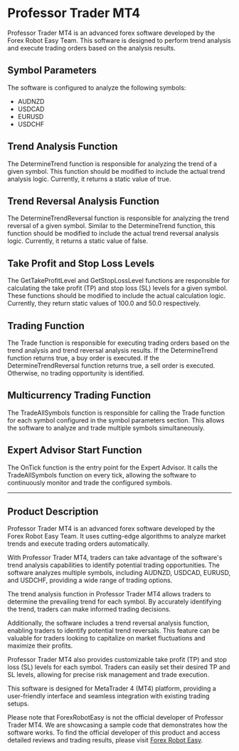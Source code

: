 # Professor Trader MT4

Professor Trader MT4 is an advanced forex software developed by the Forex Robot Easy Team. This software is designed to perform trend analysis and execute trading orders based on the analysis results.

## Symbol Parameters

The software is configured to analyze the following symbols:
- AUDNZD
- USDCAD
- EURUSD
- USDCHF

## Trend Analysis Function

The DetermineTrend function is responsible for analyzing the trend of a given symbol. This function should be modified to include the actual trend analysis logic. Currently, it returns a static value of true.

## Trend Reversal Analysis Function

The DetermineTrendReversal function is responsible for analyzing the trend reversal of a given symbol. Similar to the DetermineTrend function, this function should be modified to include the actual trend reversal analysis logic. Currently, it returns a static value of false.

## Take Profit and Stop Loss Levels

The GetTakeProfitLevel and GetStopLossLevel functions are responsible for calculating the take profit (TP) and stop loss (SL) levels for a given symbol. These functions should be modified to include the actual calculation logic. Currently, they return static values of 100.0 and 50.0 respectively.

## Trading Function

The Trade function is responsible for executing trading orders based on the trend analysis and trend reversal analysis results. If the DetermineTrend function returns true, a buy order is executed. If the DetermineTrendReversal function returns true, a sell order is executed. Otherwise, no trading opportunity is identified.

## Multicurrency Trading Function

The TradeAllSymbols function is responsible for calling the Trade function for each symbol configured in the symbol parameters section. This allows the software to analyze and trade multiple symbols simultaneously.

## Expert Advisor Start Function

The OnTick function is the entry point for the Expert Advisor. It calls the TradeAllSymbols function on every tick, allowing the software to continuously monitor and trade the configured symbols.

---

## Product Description

Professor Trader MT4 is an advanced forex software developed by the Forex Robot Easy Team. It uses cutting-edge algorithms to analyze market trends and execute trading orders automatically.

With Professor Trader MT4, traders can take advantage of the software's trend analysis capabilities to identify potential trading opportunities. The software analyzes multiple symbols, including AUDNZD, USDCAD, EURUSD, and USDCHF, providing a wide range of trading options.

The trend analysis function in Professor Trader MT4 allows traders to determine the prevailing trend for each symbol. By accurately identifying the trend, traders can make informed trading decisions.

Additionally, the software includes a trend reversal analysis function, enabling traders to identify potential trend reversals. This feature can be valuable for traders looking to capitalize on market fluctuations and maximize their profits.

Professor Trader MT4 also provides customizable take profit (TP) and stop loss (SL) levels for each symbol. Traders can easily set their desired TP and SL levels, allowing for precise risk management and trade execution.

This software is designed for MetaTrader 4 (MT4) platform, providing a user-friendly interface and seamless integration with existing trading setups.

Please note that ForexRobotEasy is not the official developer of Professor Trader MT4. We are showcasing a sample code that demonstrates how the software works. To find the official developer of this product and access detailed reviews and trading results, please visit [Forex Robot Easy](https://forexroboteasy.com/forex-robot-review/review-professor-trader-mt4-advanced-forex-software-for-trend-analysis/).
